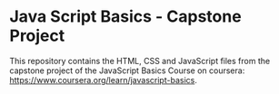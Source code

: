 # Java Script Basics - Capstone Project

This repository contains the HTML, CSS and JavaScript files from the capstone project of the JavaScript Basics Course on coursera: https://www.coursera.org/learn/javascript-basics.